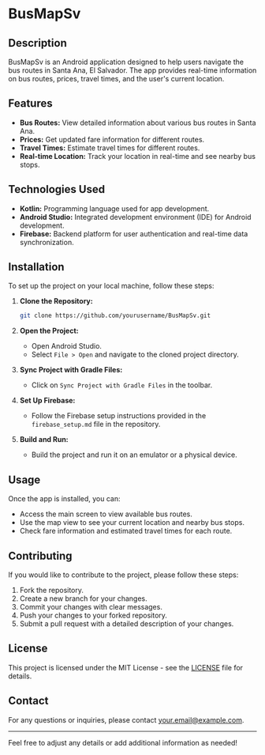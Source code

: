 # BusMapSv

## Description

BusMapSv is an Android application designed to help users navigate the bus routes in Santa Ana, El Salvador. The app provides real-time information on bus routes, prices, travel times, and the user's current location.

## Features

- **Bus Routes:** View detailed information about various bus routes in Santa Ana.
- **Prices:** Get updated fare information for different routes.
- **Travel Times:** Estimate travel times for different routes.
- **Real-time Location:** Track your location in real-time and see nearby bus stops.

## Technologies Used

- **Kotlin:** Programming language used for app development.
- **Android Studio:** Integrated development environment (IDE) for Android development.
- **Firebase:** Backend platform for user authentication and real-time data synchronization.

## Installation

To set up the project on your local machine, follow these steps:

1. **Clone the Repository:**

   ```bash
   git clone https://github.com/yourusername/BusMapSv.git
   ```

2. **Open the Project:**
   - Open Android Studio.
   - Select `File > Open` and navigate to the cloned project directory.

3. **Sync Project with Gradle Files:**
   - Click on `Sync Project with Gradle Files` in the toolbar.

4. **Set Up Firebase:**
   - Follow the Firebase setup instructions provided in the `firebase_setup.md` file in the repository.

5. **Build and Run:**
   - Build the project and run it on an emulator or a physical device.

## Usage

Once the app is installed, you can:
- Access the main screen to view available bus routes.
- Use the map view to see your current location and nearby bus stops.
- Check fare information and estimated travel times for each route.

## Contributing

If you would like to contribute to the project, please follow these steps:

1. Fork the repository.
2. Create a new branch for your changes.
3. Commit your changes with clear messages.
4. Push your changes to your forked repository.
5. Submit a pull request with a detailed description of your changes.

## License

This project is licensed under the MIT License - see the [LICENSE](LICENSE) file for details.

## Contact

For any questions or inquiries, please contact [your.email@example.com](mailto:your.email@example.com).

---

Feel free to adjust any details or add additional information as needed!

